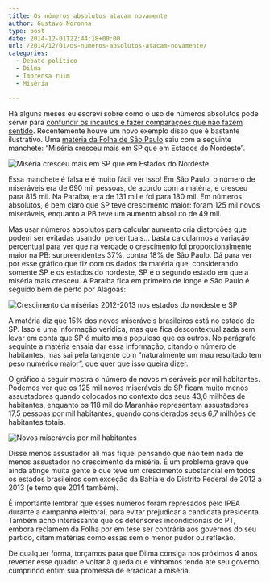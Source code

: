```yaml
---
title: Os números absolutos atacam novamente
author: Gustavo Noronha
type: post
date: 2014-12-01T22:44:18+00:00
url: /2014/12/01/os-numeros-absolutos-atacam-novamente/
categories:
  - Debate político
  - Dilma
  - Imprensa ruim
  - Miséria

---
```

Há alguns meses eu escrevi sobre como o uso de números absolutos pode servir para [confundir os incautos e fazer comparações que não fazem sentido][1]. Recentemente houve um novo exemplo disso que é bastante ilustrativo. Uma [matéria da Folha de São Paulo][2] saiu com a seguinte manchete: &#8220;Miséria cresceu mais em SP que em Estados do Nordeste&#8221;.

![Miséria cresceu mais em SP que em Estados do Nordeste](https://politi.kov.blog.br/wp-content/uploads/2014/12/manchete.png "Miséria cresceu mais em SP que em Estados do Nordeste") 

Essa manchete é falsa e é muito fácil ver isso! Em São Paulo, o número de miseráveis era de 690 mil pessoas, de acordo com a matéria, e cresceu para 815 mil. Na Paraíba, era de 131 mil e foi para 180 mil. Em números absolutos, é bem claro que SP teve crescimento maior: foram 125 mil novos miseráveis, enquanto a PB teve um aumento absoluto de 49 mil.

Mas usar números absolutos para calcular aumento cria distorções que podem ser evitadas usando  percentuais… basta calcularmos a variação percentual para ver que na verdade o crescimento foi proporcionalmente maior na PB: surpreendentes 37%, contra 18% de São Paulo. Dá para ver por esse gráfico que fiz com os dados da matéria que, considerando somente SP e os estados do nordeste, SP é o segundo estado em que a miséria mais cresceu. A Paraíba fica em primeiro de longe e São Paulo é seguido bem de perto por Alagoas:

![Crescimento da misérias 2012-2013 nos estados do nordeste e SP](https://politi.kov.blog.br/wp-content/uploads/2014/12/image.png "Crescimento da misérias 2012-2013 nos estados do nordeste e SP") 

A matéria diz que 15% dos novos miseráveis brasileiros está no estado de SP. Isso é uma informação verídica, mas que fica descontextualizada sem levar em conta que SP é muito mais populoso que os outros. No parágrafo seguinte a matéria ensaia dar essa informação, citando o número de habitantes, mas sai pela tangente com &#8220;naturalmente um mau resultado tem peso numérico maior&#8221;, que quer que isso queira dizer.

O gráfico a seguir mostra o número de novos miseráveis por mil habitantes. Podemos ver que os 125 mil novos miseráveis de SP ficam muito menos assustadores quando colocados no contexto dos seus 43,6 milhões de habitantes, enquanto os 118 mil do Maranhão representam assustadores 17,5 pessoas por mil habitantes, quando considerados seus 6,7 milhões de habitantes totais.

![Novos miseráveis por mil habitantes](https://politi.kov.blog.br/wp-content/uploads/2014/12/image-2.png "Novos miseráveis por mil habitantes") 

Disse menos assustador ali mas fiquei pensando que não tem nada de menos assustador no crescimento da miséria. É um problema grave que ainda atinge muita gente e que teve um crescimento substancial em todos os estados brasileiros com exceção da Bahia e do Distrito Federal de 2012 a 2013 (e temo que 2014 também).

É importante lembrar que esses números foram represados pelo IPEA durante a campanha eleitoral, para evitar prejudicar a candidata presidenta. Também acho interessante que os defensores incondicionais do PT, embora reclamem da Folha por em tese ser contrária aos governos do seu partido, citam matérias como essas sem o menor pudor ou reflexão.

De qualquer forma, torçamos para que Dilma consiga nos próximos 4 anos reverter esse quadro e voltar à queda que vínhamos tendo até seu governo, cumprindo enfim sua promessa de erradicar a miséria.

 [1]: https://politi.kov.blog.br/2014/05/08/guia-contra-engabelacao-no-discurso-politico-valores-absolutos/ "Guia contra engabelação no discurso político: valores absolutos e saneamento básico"
 [2]: http://www1.folha.uol.com.br/poder/2014/11/1555181-miseria-cresceu-mais-em-sp-que-em-estados-do-nordeste.shtml "Miséria cresceu mais em SP que em Estados do Nordeste"
 [3]: https://politi.kov.blog.br/wp-content/uploads/2014/12/manchete.png
 [4]: https://docs.google.com/spreadsheets/d/1e8BZxs5y2Nfi7eichCrb_2sXTJUgs5DUHE4S6vTnZzY/pubchart?oid=809315475&format=interactive
 [5]: https://politi.kov.blog.br/wp-content/uploads/2014/12/image-2.png